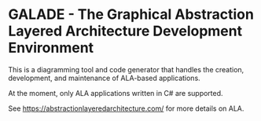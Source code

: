 # GALADE - The Graphical Abstraction Layered Architecture Development Environment

This is a diagramming tool and code generator that handles the creation, development, and maintenance of ALA-based applications.

At the moment, only ALA applications written in C# are supported.

See https://abstractionlayeredarchitecture.com/ for more details on ALA.